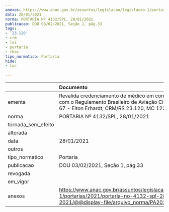 ```yaml
---
anexos: https://www.anac.gov.br/assuntos/legislacao/legislacao-1/portarias/2021/portaria-no-4132-spl-28-01-2021/@@display-file/arquivo_norma/PA2021-4132.pdf
data: 28/01/2021
norma: PORTARIA Nº 4132/SPL, 28/01/2021
publicacao: DOU 03/02/2021, Seção 1, pág.33
tags:
- '23.120'
- crm
- lei
- portaria
- rbac
tipo_normatico: Portaria
hide: 
- toc 
 
---
```


|                    | Documento                                                                                                                                            |
|:-------------------|:-----------------------------------------------------------------------------------------------------------------------------------------------------|
| ementa             | Revalida credenciamento de médico em conformidade com o Regulamento Brasileiro de Aviação Civil - RBAC nº 67 - Elton Erhardt, CRM/RS 23.120, MC 122. |
| norma              | PORTARIA Nº 4132/SPL, 28/01/2021                                                                                                                     |
| tornada_sem_efeito |                                                                                                                                                      |
| alterada           |                                                                                                                                                      |
| data               | 28/01/2021                                                                                                                                           |
| outros             |                                                                                                                                                      |
| tipo_normatico     | Portaria                                                                                                                                             |
| publicacao         | DOU 03/02/2021, Seção 1, pág.33                                                                                                                      |
| revogada           |                                                                                                                                                      |
| em_vigor           |                                                                                                                                                      |
| anexos             | https://www.anac.gov.br/assuntos/legislacao/legislacao-1/portarias/2021/portaria-no-4132-spl-28-01-2021/@@display-file/arquivo_norma/PA2021-4132.pdf |